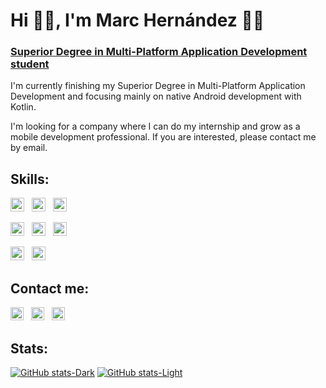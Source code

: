 <h1 align="left"> Hi 🙋‍♂️, I'm Marc Hernández 👨‍💻</h1>

<h3 align="left"><ins>Superior Degree in Multi-Platform Application Development student</ins></h3>

I'm currently finishing my Superior Degree in Multi-Platform Application Development and focusing mainly on native Android development with Kotlin.

I'm looking for a company where I can do my internship and grow as a mobile development professional. If you are interested, please contact me by email.

## Skills:
<div>
<img src="https://img.shields.io/badge/-Android-333333?style=plastic&logo=android" height="22" />
&nbsp;
<img src="https://img.shields.io/badge/-Android%20Studio-333333?style=plastic&logo=android-studio" height="22" />
&nbsp;
<img src="https://img.shields.io/badge/-Kotlin-333333?style=plastic&logo=kotlin" height="22" />
</div>
<p></p>
<div>
<img src="https://img.shields.io/badge/-Firebase-333333?style=plastic&logo=firebase" height="22" />
&nbsp;
<img src="https://img.shields.io/badge/-MySQL-333333?style=plastic&logo=mysql" height="22" />
&nbsp;
<img src="https://img.shields.io/badge/-SQLite-333333?style=plastic&logo=sqlite" height="22" />
&nbsp;
</div>
<p></p>
<div>
<img src="https://img.shields.io/badge/-Java-333333?style=plastic&logo=java" height="22" />
&nbsp;
<img src="https://img.shields.io/badge/-Python-333333?style=plastic&logo=python" height="22" />
</div>

## Contact me:

<p align="left">
<a href="mailto:marc.hernandez.dev@gmail.com"><img alt="Email" src="https://img.shields.io/badge/Email-marc.hernandez.dev@gmail.com-informational?style=plastic&logo=gmail" height="21"></a>
&nbsp;
<a href="https://www.linkedin.com/in/marc-hernandez-armengod/"><img alt="LinkedIn" src="https://img.shields.io/badge/LinkedIn-Marc%20Hernández%20Armengod-informational?style=plastic&logo=linkedin" height="21"></a>
&nbsp;
<a href="https://twitter.com/marchernandez83/"><img alt="Twitter" src="https://img.shields.io/badge/Twitter-@marchernandez83-informational?style=plastic&logo=twitter" height="21"></a>
</p>

## Stats:
 [![GitHub stats-Dark](https://github-readme-stats.vercel.app/api?username=marchdz&show_icons=true&theme=github_dark_dimmed#gh-dark-mode-only)](https://github.com/marchdz/github-readme-stats#gh-dark-mode-only)
[![GitHub stats-Light](https://github-readme-stats.vercel.app/api?username=marchdz&show_icons=true&theme=default#gh-light-mode-only)](https://github.com/marchdz/github-readme-stats#gh-light-mode-only)

